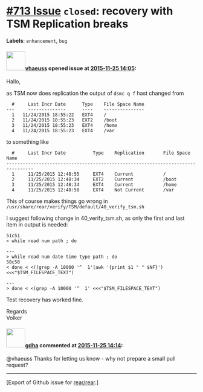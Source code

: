 [\#713 Issue](https://github.com/rear/rear/issues/713) `closed`: recovery with TSM Replication breaks
=====================================================================================================

**Labels**: `enhancement`, `bug`

#### <img src="https://avatars.githubusercontent.com/u/16017689?v=4" width="50">[vhaeuss](https://github.com/vhaeuss) opened issue at [2015-11-25 14:05](https://github.com/rear/rear/issues/713):

Hallo,

as TSM now does replication the output of `dsmc q f` hast changed from

      #     Last Incr Date      Type    File Space Name
    ---     --------------      ----    ---------------
      1   11/24/2015 18:55:22   EXT4    /
      2   11/24/2015 18:55:23   EXT2    /boot
      3   11/24/2015 18:55:23   EXT4    /home
      4   11/24/2015 18:55:23   EXT4    /var

to something like

      #     Last Incr Date          Type    Replication       File Space Name
    --------------------------------------------------------------------------------
      1     11/25/2015 12:48:55     EXT4    Current           /
      2     11/25/2015 12:48:34     EXT2    Current           /boot
      3     11/25/2015 12:48:34     EXT4    Current           /home
      4     11/25/2015 12:48:58     EXT4    Not Current       /var

This of course makes things go wrong in
`/usr/share/rear/verify/TSM/default/40_verify_tsm.sh`

I suggest following change in 40\_verify\_tsm.sh, as only the first and
last item in output is needed:

    51c51
    < while read num path ; do

    ---
    > while read num date time type path ; do
    58c58
    < done < <((grep -A 10000 '^  1'|awk '{print $1 " " $NF}') <<<"$TSM_FILESPACE_TEXT")

    ---
    > done < <(grep -A 10000 '^  1' <<<"$TSM_FILESPACE_TEXT")

Test recovery has worked fine.

Regards  
Volker

#### <img src="https://avatars.githubusercontent.com/u/888633?u=cdaeb31efcc0048d3619651aa18dd4b76e636b21&v=4" width="50">[gdha](https://github.com/gdha) commented at [2015-11-25 14:14](https://github.com/rear/rear/issues/713#issuecomment-159618551):

@vhaeuss Thanks for letting us know - why not prepare a small pull
request?

------------------------------------------------------------------------

\[Export of Github issue for
[rear/rear](https://github.com/rear/rear).\]
